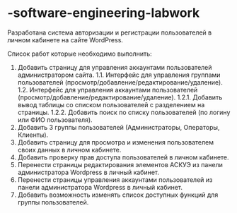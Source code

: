 # -software-engineering-labwork

Разработана система авторизации и регистрации пользователей в личном кабинете на сайте WordPress.

Список работ которые необходимо выполнить:

1. Добавить страницу для управления аккаунтами пользователей администратором сайта.
1.1. Интерфейс для управления группами пользователей (просмотр/добавление/редактирование/удаление).
1.2. Интерфейс для управления аккаунтами пользователей (просмотр/добавление/редактирование/удаление).
1.2.1. Добавить вывод таблицы со списком пользователей с разделением на страницы.
1.2.2. Добавить поиск по списку пользователей (по логину или ФИО пользователя).
2. Добавить 3 группы пользователей (Администраторы, Операторы, Клиенты).
3. Добавить страницу для просмотра и изменения пользователем своих данных в личном кабинете.
4. Добавить проверку прав доступа пользователей в личном кабинете.
5. Перенести страницы редактирования элементов АСКУЭ из панели администратора Wordpress в личный кабинет.
6. Перенести страницы управления аккаунтами пользователей из панели администратора Wordpress в личный кабинет.
7. Добавить возможность изменять список доступных функций для группы пользователей.
